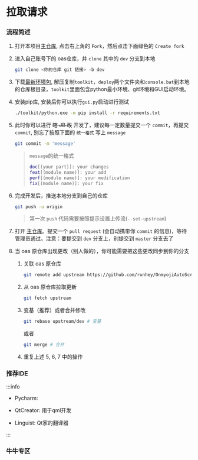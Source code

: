 # 拉取请求

### 流程简述

1. 打开本项目[主仓库](https://github.com/runhey/OnmyojiAutoScript/tree/master), 点击右上角的 `Fork`，然后点击下面绿色的 `Create fork`

2. 进入自己账号下的 oas仓库，并 `clone` 其中的 `dev` 分支到本地

   ```bash
   git clone <你的仓库 git 链接> -b dev
   ```

3. 下载[最新环境包](https://github.com/runhey/OnmyojiAutoScript/releases), 解压复制`toolkit`，`deploy`两个文件夹和`console.bat`到本地的仓库根目录，`toolkit`里面包含python最小环境、git环境和GUI启动环境。

4. 安装pip库, 安装后你可以执行`gui.py`启动进行测试

   ```bash
   ./toolkit/python.exe -m pip install -r requirements.txt 
   ```

5. 此时你可以进行 ~~瞎 JB 改~~ 开发了，建议每一定数量提交一个 `commit`，再提交 `commit`, 别忘了按照下面的 `统一格式` 写上 `message`

   ```bash
   git commit -m 'message'
   ```

   > `message`的统一格式
   >
   > ```bash
   > doc[(your part)]: your changes
   > feat[(module name)]: your add
   > perf[(module name)]: your modification
   > fix[(module name)]: your fix
   > ```

6. 完成开发后，推送本地分支到自己的仓库

   ```bash
   git push -u origin
   ```

   > 第一次 `push` 代码需要按照提示设置上传流(`--set-upstream`)

7. 打开 [主仓库](https://github.com/runhey/OnmyojiAutoScript/tree/master)。提交一个 `pull request` (会自动携带你 `commit` 的信息)，等待管理员通过。注意：要提交到 `dev` 分支上，别提交到 `master` 分支去了

8. 当 oas 原仓库出现更改（别人做的），你可能需要把这些更改同步到你的分支

   1. 关联 oas 原仓库

      ```bash
      git remote add upstream https://github.com/runhey/OnmyojiAutoScript.git
      ```

   2. 从 oas 原仓库拉取更新

      ```bash
      git fetch upstream
      ```

   3. 变基（推荐）或者合并修改

      ```bash
      git rebase upstream/dev # 变基
      ```

      或者

      ```bash
      git merge # 合并
      ```

   4. 重复上述 5, 6, 7 中的操作

### 推荐IDE

:::info

- Pycharm:  

- QtCreator: 用于qml开发
- Linguist: Qt家的翻译器

:::



### 牛牛专区

